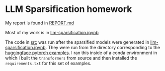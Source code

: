 # LLM Sparsification homework 

My report is found in [REPORT.md](REPORT.md)

Most of my work is in [llm-sparsification.ipynb](llm-sparsification.ipynb)

The code in [src](src) was run after the sparsified models were generated in [llm-sparsification.ipynb](llm-sparsification.ipynb). They were run from the directory corresponding to the [huggingface pytorch examples](https://github.com/huggingface/transformers/tree/main/examples/pytorch/language-modeling). I ran this inside of a conda environment in which I built the `transformers` from source and then installed the `requirements.txt` for this set of examples. 
